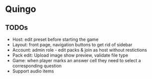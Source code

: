 # Quingo

## TODOs

- Host: edit preset before starting the game
- Layout: front page, navigation buttons to get rid of sidebar
- Account: admin role - edit packs & join as host without restictions
- Pack edit: Upload image show preview, validate file type
- Game: when player marks an answer cell they need to select a corresponding question
- Support audio items
